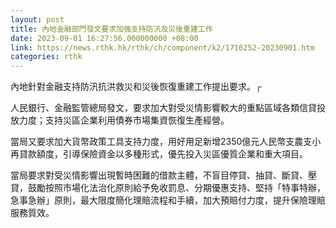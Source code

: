 ```yaml
---
layout: post
title: 內地金融部門發文要求加強支持防汛及災後重建工作
date: 2023-09-01 16:27:56.000000000 +08:00
link: https://news.rthk.hk/rthk/ch/component/k2/1716252-20230901.htm
categories: rthk
---
```


內地針對金融支持防汛抗洪救災和災後恢復重建工作提出要求。┌

人民銀行、金融監管總局發文，要求加大對受災情影響較大的重點區域各類信貸投放力度；支持災區企業利用債券市場集資恢復生產經營。

當局又要求加大貨幣政策工具支持力度，用好用足新增2350億元人民幣支農支小再貸款額度，引導保險資金以多種形式，優先投入災區優質企業和重大項目。

當局要求對受災情影響出現暫時困難的借款主體，不盲目停貸、抽貸、斷貸、壓貸，鼓勵按照市場化法治化原則給予免收罰息、分期優惠支持、堅持「特事特辦，急事急辦」原則，最大限度簡化理賠流程和手續，加大預賠付力度，提升保險理賠服務質效。
